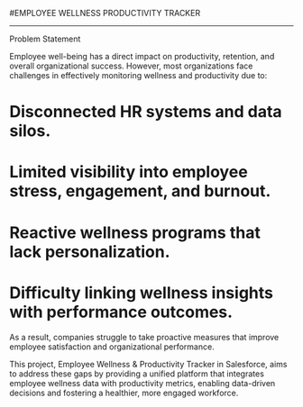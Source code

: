#EMPLOYEE WELLNESS PRODUCTIVITY TRACKER 
_________________________________________________________________________________________________
Problem Statement

Employee well-being has a direct impact on productivity, retention, and overall organizational success. However, most organizations face challenges in effectively monitoring wellness and productivity due to:
# Disconnected HR systems and data silos.
# Limited visibility into employee stress, engagement, and burnout.
# Reactive wellness programs that lack personalization.
# Difficulty linking wellness insights with performance outcomes.
As a result, companies struggle to take proactive measures that improve employee satisfaction and organizational performance.

This project, Employee Wellness & Productivity Tracker in Salesforce, aims to address these gaps by providing a unified platform that integrates employee wellness data with productivity metrics, enabling data-driven decisions and fostering a healthier, more engaged workforce.
